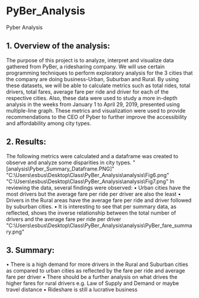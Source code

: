 # PyBer_Analysis
Pyber Analysis 
## 1. Overview of the analysis:
The purpose of this project is to analyze, interpret and visualize data gathered from PyBer, a ridesharing company. We will use certain programming techniques to perform exploratory analysis for the 3 cities that the company are doing business-Urban, Suburban and Rural. By using these datasets, we will be able to calculate metrics such as total rides, total drivers, total fares, average fare per ride and driver for each of the respective cities. Also, these data were used to study a more in-depth analysis in the weeks from January 1 to April 29, 2019, presented using multiple-line graph. These metrics and visualization were used to provide recommendations to the CEO of Pyber to further improve the accessibility and affordability among city types.
## 2. Results:
The following metrics were calculated and a dataframe was created to observe and analyze some disparities in city types.
"[analysis\Pyber_Summary_Dataframe.PNG]"
"C:\Users\esbus\Desktop\Class\PyBer_Analysis\analysis\Fig6.png"
"C:\Users\esbus\Desktop\Class\PyBer_Analysis\analysis\Fig7.png"
In reviewing the data, several findings were observed: 
•	Urban cities have the most drivers but the average fare per ride per driver are also the least
•	Drivers in the Rural areas have the average fare per ride and driver followed by suburban cities. 
•	It is interesting to see that per summary data, as reflected, shows the inverse relationship between the total number of drivers and the average fare per ride per driver  
"C:\Users\esbus\Desktop\Class\PyBer_Analysis\analysis\PyBer_fare_summary.png"
## 3. Summary:
•	There is a high demand for more drivers in the Rural and Suburban cities as compared to urban cities as reflected by the fare per ride and average fare per driver 
•	There should be a further analysis on what drives the higher fares for rural drivers e.g. Law of Supply and Demand or maybe travel distance 
•	Rideshare is still a lucrative business 
